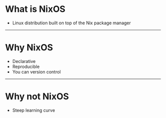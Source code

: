 # What is NixOS
- Linux distribution built on top of the Nix package manager

---

# Why NixOS
- Declarative
- Reproducible 
- You can version control

---

# Why not NixOS
- Steep learning curve